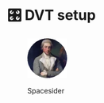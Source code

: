 # 🎛 DVT setup

<figure><img src="../../.gitbook/assets/Spacesider.png" alt=""><figcaption><p>Spacesider</p></figcaption></figure>
